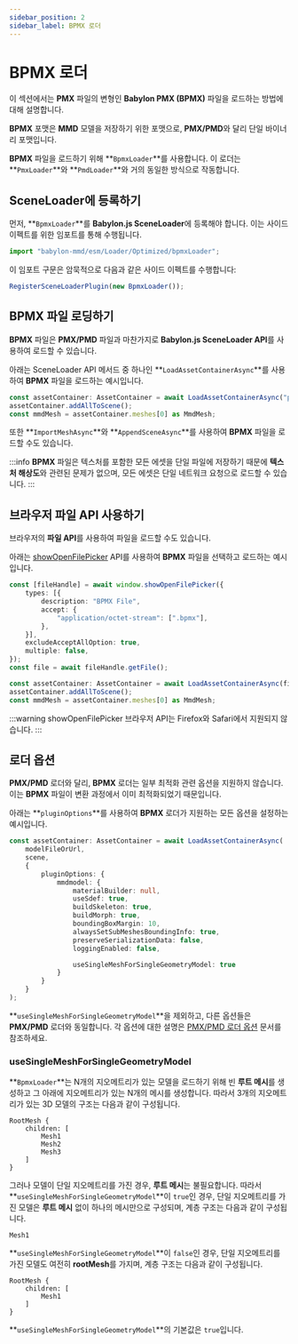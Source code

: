 ```yaml
---
sidebar_position: 2
sidebar_label: BPMX 로더
---
```


# BPMX 로더

이 섹션에서는 **PMX** 파일의 변형인 **Babylon PMX (BPMX)** 파일을 로드하는 방법에 대해 설명합니다.

**BPMX** 포맷은 **MMD** 모델을 저장하기 위한 포맷으로, **PMX/PMD**와 달리 단일 바이너리 포맷입니다.

**BPMX** 파일을 로드하기 위해 **`BpmxLoader`**를 사용합니다. 이 로더는 **`PmxLoader`**와 **`PmdLoader`**와 거의 동일한 방식으로 작동합니다.

## SceneLoader에 등록하기

먼저, **`BpmxLoader`**를 **Babylon.js SceneLoader**에 등록해야 합니다. 이는 사이드 이펙트를 위한 임포트를 통해 수행됩니다.

```typescript
import "babylon-mmd/esm/Loader/Optimized/bpmxLoader";
```

이 임포트 구문은 암묵적으로 다음과 같은 사이드 이펙트를 수행합니다:

```typescript
RegisterSceneLoaderPlugin(new BpmxLoader());
```

## BPMX 파일 로딩하기

**BPMX** 파일은 **PMX/PMD** 파일과 마찬가지로 **Babylon.js SceneLoader API**를 사용하여 로드할 수 있습니다.

아래는 SceneLoader API 메서드 중 하나인 **`LoadAssetContainerAsync`**를 사용하여 **BPMX** 파일을 로드하는 예시입니다.

```typescript
const assetContainer: AssetContainer = await LoadAssetContainerAsync("path/to/mmdModel.bpmx", scene);
assetContainer.addAllToScene(); 
const mmdMesh = assetContainer.meshes[0] as MmdMesh;
```

또한 **`ImportMeshAsync`**와 **`AppendSceneAsync`**를 사용하여 **BPMX** 파일을 로드할 수도 있습니다.

:::info
**BPMX** 파일은 텍스처를 포함한 모든 에셋을 단일 파일에 저장하기 때문에 **텍스처 해상도**와 관련된 문제가 없으며, 모든 에셋은 단일 네트워크 요청으로 로드할 수 있습니다.
:::

## 브라우저 파일 API 사용하기

브라우저의 **파일 API**를 사용하여 파일을 로드할 수도 있습니다.

아래는 [showOpenFilePicker](https://developer.mozilla.org/en-US/docs/Web/API/Window/showOpenFilePicker) API를 사용하여 **BPMX** 파일을 선택하고 로드하는 예시입니다.

```typescript
const [fileHandle] = await window.showOpenFilePicker({
    types: [{
        description: "BPMX File",
        accept: {
            "application/octet-stream": [".bpmx"],
        },
    }],
    excludeAcceptAllOption: true,
    multiple: false,
});
const file = await fileHandle.getFile();

const assetContainer: AssetContainer = await LoadAssetContainerAsync(file, scene);
assetContainer.addAllToScene(); 
const mmdMesh = assetContainer.meshes[0] as MmdMesh;
```

:::warning
showOpenFilePicker 브라우저 API는 Firefox와 Safari에서 지원되지 않습니다.
:::

## 로더 옵션

**PMX/PMD** 로더와 달리, **BPMX** 로더는 일부 최적화 관련 옵션을 지원하지 않습니다. 이는 **BPMX** 파일이 변환 과정에서 이미 최적화되었기 때문입니다.

아래는 **`pluginOptions`**를 사용하여 **BPMX** 로더가 지원하는 모든 옵션을 설정하는 예시입니다.

```typescript
const assetContainer: AssetContainer = await LoadAssetContainerAsync(
    modelFileOrUrl,
    scene,
    {
        pluginOptions: {
            mmdmodel: {
                materialBuilder: null,
                useSdef: true,
                buildSkeleton: true,
                buildMorph: true,
                boundingBoxMargin: 10,
                alwaysSetSubMeshesBoundingInfo: true,
                preserveSerializationData: false,
                loggingEnabled: false,

                useSingleMeshForSingleGeometryModel: true
            }
        }
    }
);
```

**`useSingleMeshForSingleGeometryModel`**을 제외하고, 다른 옵션들은 **PMX/PMD** 로더와 동일합니다. 각 옵션에 대한 설명은 [PMX/PMD 로더 옵션](../../#loader-options) 문서를 참조하세요.

### useSingleMeshForSingleGeometryModel

**`BpmxLoader`**는 N개의 지오메트리가 있는 모델을 로드하기 위해 빈 **루트 메시**를 생성하고 그 아래에 지오메트리가 있는 N개의 메시를 생성합니다. 따라서 3개의 지오메트리가 있는 3D 모델의 구조는 다음과 같이 구성됩니다.

```
RootMesh {
    children: [
        Mesh1
        Mesh2
        Mesh3
    ]
}
```

그러나 모델이 단일 지오메트리를 가진 경우, **루트 메시**는 불필요합니다. 따라서 **`useSingleMeshForSingleGeometryModel`**이 `true`인 경우, 단일 지오메트리를 가진 모델은 **루트 메시** 없이 하나의 메시만으로 구성되며, 계층 구조는 다음과 같이 구성됩니다.

```
Mesh1
```

**`useSingleMeshForSingleGeometryModel`**이 `false`인 경우, 단일 지오메트리를 가진 모델도 여전히 **rootMesh**를 가지며, 계층 구조는 다음과 같이 구성됩니다.

```
RootMesh {
    children: [
        Mesh1
    ]
}
```

**`useSingleMeshForSingleGeometryModel`**의 기본값은 `true`입니다.

